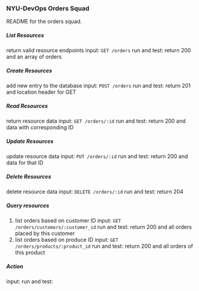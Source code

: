 ### NYU-DevOps Orders Squad

README for the orders squad.
##### List Resources
return valid resource endpoints
input:  `GET /orders`
run and test: return 200 and an array of orders
##### Create Resources
add new entry to the database
input: `POST /orders`
run and test: return 201 and location header for GET
##### Read Resources
return resource data
input: `GET /orders/:id`
run and test: return 200 and data with corresponding ID
##### Update Resources
update resource data
input: `PUT /orders/:id`
run and test: return 200 and data for that ID
##### Delete Resources
delete resource data
input: `DELETE /orders/:id`
run and test: return 204
##### Query resources
1. list orders based on customer ID
input: `GET /orders/customers/:customer_id`
run and test: return 200 and all orders placed by this customer
2. list orders based on produce ID
input: `GET /orders/products/:product_id`
run and test: return 200 and all orders of this product
##### Action
input:
run and test:
